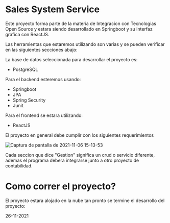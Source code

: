 # Sales System Service
Este proyecto forma parte de la materia de Integracion con Tecnologias Open Source y estara siendo desarrollado en Springboot y su interfaz grafica con ReactJS.

Las herramientas que estaremos utilizando son varias y se pueden verificar en las siguientes secciones abajo:

La base de datos seleccionada para desarrollar el proyecto es:
- PostgreSQL

Para el backend esteremos usando:
- Springboot
- JPA
- Spring Security
- Junit

Para el frontend se estara utilizando:
- ReactJS

El proyecto en general debe cumplir con los siguientes requerimientos

![Captura de pantalla de 2021-11-06 15-13-53](https://user-images.githubusercontent.com/50937209/140621295-99f1008d-104c-4198-91d1-2ad6b950b8ef.png)

Cada seccion que dice "Gestion" significa un crud o servicio diferente, ademas el programa debera integrarse junto a otro proyecto de contabilidad.

# Como correr el proyecto?
El proyecto estara alojado en la nube tan pronto se termine el desarrollo del proyecto:

26-11-2021
